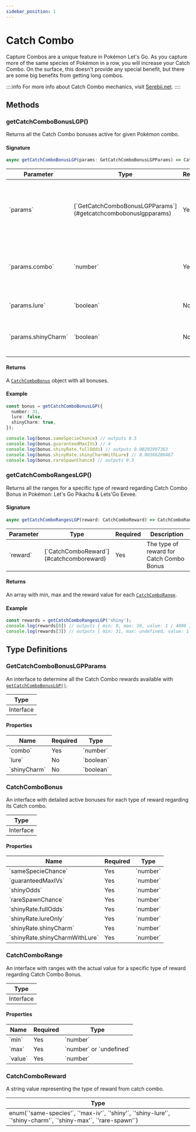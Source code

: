 ```yaml
---
sidebar_position: 1
---
```


# Catch Combo

Capture Combos are a unique feature in Pokémon Let's Go. As you capture more of the same species of Pokémon in a row, you will increase your Catch Combo. On the surface, this doesn't provide any special benefit, but there are some big benefits from getting long combos.

::::info
For more info about Catch Combo mechanics, visit [Serebii.net](https://www.serebii.net/letsgopikachueevee/catchcombo.shtml).
::::

## Methods
### getCatchComboBonusLGP()
Returns all the Catch Combo bonuses active for given Pokémon combo.

#### Signature
```typescript
async getCatchComboBonusLGP(params: GetCatchComboBonusLGPParams) => CatchComboBonus
```

<table class="full-width">
  <thead class="upc">
    <tr>
      <th width="15%">Parameter</th>
      <th width="15%">Type</th>
      <th width="15%">Required</th>
      <th>Description</th>
    </tr>
  </thead>
  <tbody>
    <tr>
      <td>`params`</td>
      <td>[`GetCatchComboBonusLGPParams`](#getcatchcombobonuslgpparams)</td>
      <td>Yes</td>
      <td>
      The general parameters used for get the Catch Combo bonus values.
      </td>
    </tr>
    <tr>
      <td>`params.combo`</td>
      <td>`number`</td>
      <td>Yes</td>
      <td>
      The number of captured Pokémon in a row of same specie.
      </td>
    </tr>
    <tr>
      <td>`params.lure`</td>
      <td>`boolean`</td>
      <td>No</td>
      <td>
      True if a Lure item is active.
      </td>
    </tr>
    <tr>
      <td>`params.shinyCharm`</td>
      <td>`boolean`</td>
      <td>No</td>
      <td>
      True if player has the Shiny Charm key item.
      </td>
    </tr>
  </tbody>
</table>


#### Returns
A [`CatchComboBonus`](#catchcombobonus) object with all bonuses.

#### Example

```typescript
const bonus = getCatchComboBonusLGP({
  number: 31,
  lure: false,
  shinyCharm: true,
});

console.log(bonus.sameSpecieChance) // outputs 0.5
console.log(bonus.guaranteedMaxIVs) // 4
console.log(bonus.shinyRate.fullOdds) // outputs 0.00292997363
console.log(bonus.shinyRate.shinyCharmWithLure) // 0.00366206467
console.log(bonus.rareSpawnChance) // outputs 0.5
```

### getCatchComboRangesLGP()
Returns all the ranges for a specific type of reward regarding Catch Combo Bonus in Pokémon: Let's Go Pikachu & Lets'Go Eevee.

#### Signature
```typescript
async getCatchComboRangesLGP(reward: CatchComboReward) => CatchComboRange[]
```

<table class="full-width">
  <thead class="upc">
    <tr>
      <th width="15%">Parameter</th>
      <th width="15%">Type</th>
      <th width="15%">Required</th>
      <th>Description</th>
    </tr>
  </thead>
  <tbody>
    <tr>
      <td>`reward`</td>
      <td>[`CatchComboReward`](#catchcomboreward)</td>
      <td>Yes</td>
      <td>The type of reward for Catch Combo Bonus</td>
    </tr>
  </tbody>
</table>


#### Returns
An array with min, max and the reward value for each [`CatchComboRange`](#catchcomborange).

#### Example

```typescript
const rewards = getCatchComboRangesLGP('shiny');
console.log(rewards[0]) // outputs { min: 0, max: 10, value: 1 / 4096 }
console.log(rewards[3]) // outputs { min: 31, max: undefined, value: 1 / 341.3 }
```


## Type Definitions

### GetCatchComboBonusLGPParams

An interface to determine all the Catch Combo rewards available with [`getCatchComboBonusLGP()`](#getcatchcombobonuslgp).

<table className='full-width'>
  <thead className='left upc'>
    <tr>
      <th>Type</th>
    </tr>
    </thead>
    <tbody>
      <tr>
        <td>Interface</td>
      </tr>
  </tbody>
</table>

#### Properties
<table className='full-width'>
  <thead className='left upc'>
    <tr>
      <th>Name</th>
      <th>Required</th>
      <th>Type</th>
    </tr>
  </thead>
  <tbody>
    <tr>
      <td>`combo`</td>
      <td> Yes </td>
      <td>`number`</td>
    </tr>
    <tr>
      <td>`lure`</td>
      <td> No </td>
      <td>`boolean`</td>
    </tr>
    <tr>
      <td>`shinyCharm`</td>
      <td> No </td>
      <td>`boolean`</td>
    </tr>
  </tbody>
</table>

### CatchComboBonus

An interface with detailed active bonuses for each type of reward regarding its Catch combo.

<table className='full-width'>
  <thead className='left upc'>
    <tr>
      <th>Type</th>
    </tr>
    </thead>
    <tbody>
      <tr>
        <td>Interface</td>
      </tr>
  </tbody>
</table>

#### Properties
<table className='full-width'>
  <thead className='left upc'>
    <tr>
      <th>Name</th>
      <th>Required</th>
      <th>Type</th>
    </tr>
  </thead>
  <tbody>
    <tr>
      <td>`sameSpecieChance`</td>
      <td> Yes </td>
      <td>`number`</td>
    </tr>
    <tr>
      <td>`guaranteedMaxIVs`</td>
      <td> Yes </td>
      <td>`number`</td>
    </tr>
    <tr>
      <td>`shinyOdds`</td>
      <td> Yes </td>
      <td>`number`</td>
    </tr>
    <tr>
      <td>`rareSpawnChance`</td>
      <td> Yes </td>
      <td>`number`</td>
    </tr>
    <tr>
      <td>`shinyRate.fullOdds`</td>
      <td> Yes </td>
      <td>`number`</td>
    </tr>
    <tr>
      <td>`shinyRate.lureOnly`</td>
      <td> Yes </td>
      <td>`number`</td>
    </tr>
    <tr>
      <td>`shinyRate.shinyCharm`</td>
      <td> Yes </td>
      <td>`number`</td>
    </tr>
    <tr>
      <td>`shinyRate.shinyCharmWithLure`</td>
      <td> Yes </td>
      <td>`number`</td>
    </tr>
  </tbody>
</table>

### CatchComboRange

An interface with ranges with the actual value for a specific type of reward regarding Catch Combo Bonus.

<table className='full-width'>
  <thead className='left upc'>
    <tr>
      <th>Type</th>
    </tr>
    </thead>
    <tbody>
      <tr>
        <td>Interface</td>
      </tr>
  </tbody>
</table>

#### Properties
<table className='full-width'>
  <thead className='left upc'>
    <tr>
      <th>Name</th>
      <th>Required</th>
      <th>Type</th>
    </tr>
  </thead>
  <tbody>
    <tr>
      <td>`min`</td>
      <td> Yes </td>
      <td>`number`</td>
    </tr>
    <tr>
      <td>`max`</td>
      <td> Yes </td>
      <td>`number` or `undefined`</td>
    </tr>
    <tr>
      <td>`value`</td>
      <td> Yes </td>
      <td>`number`</td>
    </tr>
  </tbody>
</table>

### CatchComboReward

A string value representing the type of reward from catch combo.

<table className='full-width'>
  <thead className='left upc'>
    <tr>
      <th>Type</th>
    </tr>
    </thead>
    <tbody>
      <tr>
        <td>enum(`'same-species'`, `'max-iv'`, `'shiny'`, `'shiny-lure'`, `'shiny-charm'`, `'shiny-max'`, `'rare-spawn'`)</td>
      </tr>
  </tbody>
</table>